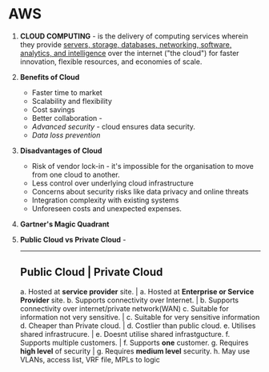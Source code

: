 # AWS

1. **CLOUD COMPUTING** - is the delivery of computing services wherein they provide <u>servers, storage, databases, networking, software, analytics, and intelligence</u> over the internet ("the cloud") for faster innovation, flexible resources, and economies of scale.

2. **Benefits of Cloud**
   - Faster time to market
   - Scalability and flexibility
   - Cost savings
   - Better collaboration - 
   - _Advanced security_ - cloud ensures data security.
   - _Data loss prevention_
  
3. **Disadvantages of Cloud**
   - Risk of vendor lock-in - it's impossible for the organisation to move from one cloud to another.
   - Less control over underlying cloud infrastructure
   - Concerns about security risks like data privacy and online threats
   - Integration complexity with existing systems
   - Unforeseen costs and unexpected expenses.
  
4. **Gartner's Magic Quadrant**

5. **Public Cloud vs Private Cloud** -

   -----
   Public Cloud                               | Private Cloud
   -
   a. Hosted at **service provider** site.         | a. Hosted at **Enterprise or Service Provider** site.
   b. Supports connectivity over Internet.         | b. Supports connectivity over internet/private network(WAN)
   c. Suitable for information not very sensitive. | c. Suitable for very sensitive information
   d. Cheaper than Private cloud.                  | d. Costlier than public cloud.
   e. Utilises shared infrastrucure.               | e. Doesnt utilise shared infrastgucture.
   f. Supports multiple customers.                 | f. Supports **one** customer.
   g. Requires **high level** of security          | g. Requires **medium level** security.
   h. May use VLANs, access list, VRF file, MPLs to logic 
